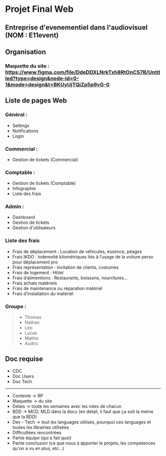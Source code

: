 # Projet Final Web

## Entreprise d'evenementiel dans l'audiovisuel (NOM : E11event)

## Organisation

### Maquette du site : https://www.figma.com/file/DdeDDXLNrkTxh8RtOnCS7B/Untitled?type=design&node-id=0-1&mode=design&t=BKUyUjTQiZp5p9vG-0

## Liste de pages Web

### Général :

- Settings
- Notifications
- Login

### Commercial :

- Gestion de tickets (Commercial)

### Comptable :

- Gestion de tickets (Comptable)
- Infographie
- Liste des frais

### Admin :

- Dashboard
- Gestion de tickets
- Gestion d'utilisateurs

### Liste des frais

- Frais de déplacement : Location de véhicules, essence, péages
- Frais IKDO : Indemnité kilométriques liés à l’usage de la voiture perso pour déplacement pro
- Frais représentation : invitation de clients, costumes
- Frais de logement : Hôtel
- Frais d’alimentions : Restaurants, boissons, nourritures…
- Frais achats matériels
- Frais de maintenance ou réparation matériel
- Frais d’installation du matériel

### Groupe : 

> - Thomas
> - Nathan
> - Léo
> - Lucas
> - Mathis
> - Audric

## Doc requise

- CDC
- Doc Users
- Doc Tech

<hr>

- Contexte -> RP
- Maquette -> du site
- Delais -> toute les semaines avec les roles de chacun 
- BDD -> MCD, MLD dans la docu (en detail, il faut que ça soit la meme que la BDD)
- Dev - Tech -> tout les languages utilisés, pourquoi ces languages et toutes les librairies utilisées
- Difficultées rencontrées
- Partie équipe (qui a fait quoi)
- Partie conclusion (ce que nous à apporter le projets, les competences qu'on a vu en plus, etc...)
